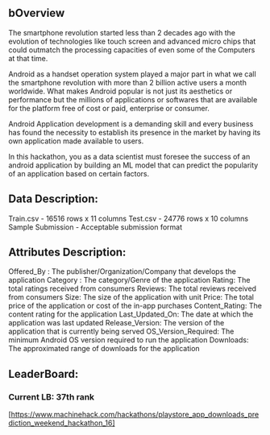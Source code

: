 ## bOverview
The smartphone revolution started less than 2 decades ago with   the evolution of technologies like touch screen and advanced micro chips that could outmatch the processing capacities of  even some of the Computers at that time. 

Android as a handset operation system played a major part in what we call the smartphone revolution with more than 2 billion active users a month worldwide. What makes Android popular is not just its aesthetics or performance but the millions of applications or softwares that are available for the platform free of cost or paid, enterprise or consumer.

Android Application development is a demanding skill and every business has found the necessity to establish its presence in the market by having its own application made available to users.

In this hackathon, you as a data scientist must foresee the success of an android application by building an ML model that can predict the popularity of an application based on certain factors.

## Data Description:

Train.csv - 16516 rows x 11 columns
Test.csv - 24776 rows x 10 columns
Sample Submission - Acceptable submission format

## Attributes Description:

Offered_By : The publisher/Organization/Company that develops the application
Category : The category/Genre of the application
Rating: The total ratings received from consumers
Reviews: The total reviews received from consumers
Size: The size of the application with unit
Price: The total price of the application or cost of the in-app purchases
Content_Rating: The content rating for the application
Last_Updated_On: The date at which the application was last updated
Release_Version: The version of the application that is currently being served
OS_Version_Required: The minimum Android OS version required to run the application
Downloads: The approximated range of downloads for the application

## LeaderBoard:
### Current LB: 37th rank
[https://www.machinehack.com/hackathons/playstore_app_downloads_prediction_weekend_hackathon_16]
